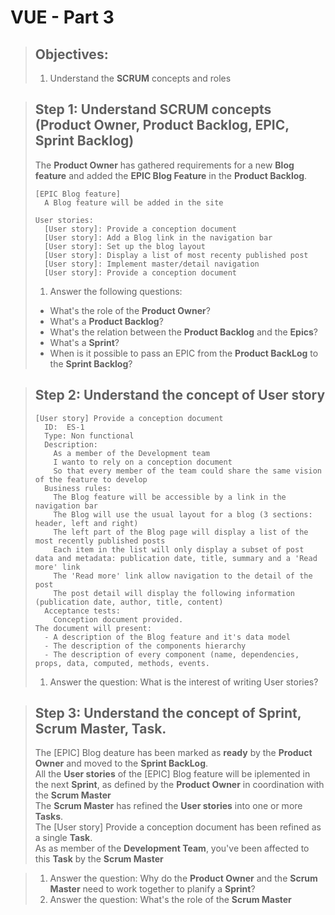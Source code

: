 # VUE - Part 3
> ## Objectives:
> 
> 1. Understand the **SCRUM** concepts and roles

> ## Step 1: Understand SCRUM concepts (Product Owner, Product Backlog, EPIC, Sprint Backlog)
>
> The **Product Owner** has gathered requirements for a new **Blog feature** and added the **EPIC Blog Feature** in the **Product Backlog**.
>
>     [EPIC Blog feature]
>       A Blog feature will be added in the site  
>
>     User stories:
>       [User story]: Provide a conception document  
>       [User story]: Add a Blog link in the navigation bar    
>       [User story]: Set up the blog layout  
>       [User story]: Display a list of most recenty published post    
>       [User story]: Implement master/detail navigation    
>       [User story]: Provide a conception document  
>
> 1. Answer the following questions:  
>   - What's the role of the **Product Owner**?
>   - What's a **Product Backlog**?
>   - What's the relation between the **Product Backlog** and the **Epics**?
>   - What's a **Sprint**?
>   - When is it possible to pass an EPIC from the **Product BackLog** to the **Sprint Backlog**?

> ## Step 2: Understand the concept of **User story** 
> 
>     [User story] Provide a conception document
>       ID:  ES-1 
>       Type: Non functional     
>       Description:      
>         As a member of the Development team     
>         I wanto to rely on a conception document    
>         So that every member of the team could share the same vision of the feature to develop
>       Business rules:  
>         The Blog feature will be accessible by a link in the navigation bar
>         The Blog will use the usual layout for a blog (3 sections: header, left and right)    
>         The left part of the Blog page will display a list of the most recently published posts   
>         Each item in the list will only display a subset of post data and metadata: publication date, title, summary and a 'Read more' link
>         The 'Read more' link allow navigation to the detail of the post 
>         The post detail will display the following information (publication date, author, title, content)
>       Acceptance tests:  
>         Conception document provided. 
>     The document will present:
>       - A description of the Blog feature and it's data model
>       - The description of the components hierarchy
>       - The description of every component (name, dependencies, props, data, computed, methods, events.    
>  1. Answer the question: What is the interest of writing User stories?

> ## Step 3: Understand the concept of Sprint, Scrum Master, Task.
> 
> The [EPIC] Blog deature has been marked as **ready** by the **Product Owner** and moved to the **Sprint BackLog**.   
> All the **User stories** of the [EPIC] Blog feature will be iplemented in the next **Sprint**, as defined by the **Product Owner** in coordination with the **Scrum Master**  
> The **Scrum Master** has refined the **User stories** into one or more **Tasks**.  
> The [User story] Provide a conception document has been refined as a single **Task**.   
> As as member of the **Development Team**, you've been affected to this **Task** by the **Scrum Master**

> 1. Answer the question: Why do the **Product Owner** and the **Scrum Master** need to work together to planify a **Sprint**?
> 2. Answer the question: What's the role of the **Scrum Master** 


